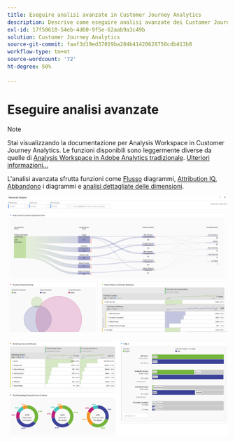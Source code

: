 ```yaml
---
title: Eseguire analisi avanzate in Customer Journey Analytics
description: Descrive come eseguire analisi avanzate dei Customer Journey Analytics in Workspace.
exl-id: 17f50618-54eb-4d60-9f5e-62aab9a3c49b
solution: Customer Journey Analytics
source-git-commit: faaf3d19ed37019ba284b41420628750cdb413b8
workflow-type: tm+mt
source-wordcount: '72'
ht-degree: 50%

---
```


# Eseguire analisi avanzate

>[!NOTE]
>
>Stai visualizzando la documentazione per Analysis Workspace in Customer Journey Analytics. Le funzioni disponibili sono leggermente diverse da quelle di [Analysis Workspace in Adobe Analytics tradizionale](https://experienceleague.adobe.com/docs/analytics/analyze/analysis-workspace/home.html?lang=it). [Ulteriori informazioni...](/help/getting-started/cja-aa.md)

L&#39;analisi avanzata sfrutta funzioni come [Flusso](/help/analysis-workspace/visualizations/c-flow/flow.md) diagrammi, [Attribution IQ](/help/analysis-workspace/attribution/overview.md), [Abbandono](/help/analysis-workspace/visualizations/fallout/fallout-flow.md) i diagrammi e [analisi dettagliate delle dimensioni](/help/components/dimensions/t-breakdown-fa.md).

![Schermata di Workspace 1](assets/cja-adv-analysis1.png)

![Schermata di Workspace 2](assets/cja-adv-analysis2.png)
